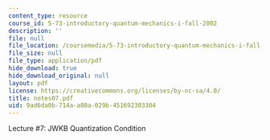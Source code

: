```yaml
---
content_type: resource
course_id: 5-73-introductory-quantum-mechanics-i-fall-2002
description: ''
file: null
file_location: /coursemedia/5-73-introductory-quantum-mechanics-i-fall-2002/9ad6da0b714aa80a029b451692303304_notes07.pdf
file_size: null
file_type: application/pdf
hide_download: true
hide_download_original: null
layout: pdf
license: https://creativecommons.org/licenses/by-nc-sa/4.0/
title: notes07.pdf
uid: 9ad6da0b-714a-a80a-029b-451692303304
---
```

Lecture #7: JWKB Quantization Condition
